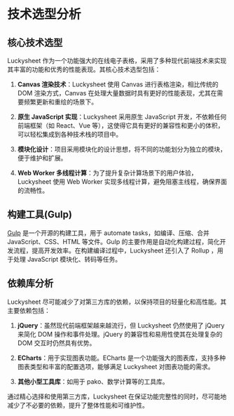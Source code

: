 # 技术选型分析

## 核心技术选型

Luckysheet 作为一个功能强大的在线电子表格，采用了多种现代前端技术来实现其丰富的功能和优秀的性能表现。其核心技术选型包括：

1. **Canvas 渲染技术**：Luckysheet 使用 Canvas 进行表格渲染，相比传统的 DOM 渲染方式，Canvas 在处理大量数据时具有更好的性能表现，尤其在需要频繁更新和重绘的场景下。

2. **原生 JavaScript 实现**：Luckysheet 采用原生 JavaScript 开发，不依赖任何前端框架（如 React、Vue 等），这使得它具有更好的兼容性和更小的体积，可以轻松集成到各种技术栈的项目中。

3. **模块化设计**：项目采用模块化的设计思想，将不同的功能划分为独立的模块，便于维护和扩展。

4. **Web Worker 多线程计算**：为了提升复杂计算场景下的用户体验，Luckysheet 使用 Web Worker 实现多线程计算，避免阻塞主线程，确保界面的流畅性。

## 构建工具(Gulp)

[Gulp](https://www.gulpjs.com.cn/) 是一个开源的构建工具，用于 automate tasks，如编译、压缩、合并 JavaScript、CSS、HTML 等文件。Gulp 的主要作用是自动化构建过程，简化开发流程，提高开发效率。在构建编译过程中，Luckysheet 还引入了 Rollup ，用于处理 JavaScript 模块化、转码等任务。

## 依赖库分析

Luckysheet 尽可能减少了对第三方库的依赖，以保持项目的轻量化和高性能。其主要依赖包括：

1. **jQuery**：虽然现代前端框架越来越流行，但 Luckysheet 仍然使用了 jQuery 来简化 DOM 操作和事件处理。jQuery 的兼容性和易用性使其在处理复杂的 DOM 交互时仍然具有优势。

2. **ECharts**：用于实现图表功能。ECharts 是一个功能强大的图表库，支持多种图表类型和丰富的配置选项，能够满足 Luckysheet 对图表功能的需求。

3. **其他小型工具库**：如用于 pako、数学计算等的工具库。

通过精心选择和使用第三方库，Luckysheet 在保证功能完整性的同时，尽可能地减少了不必要的依赖，提升了整体性能和可维护性。
